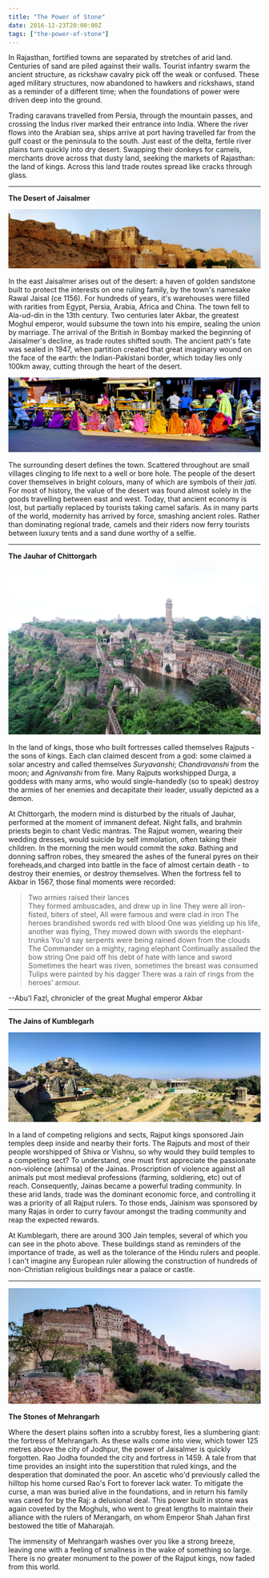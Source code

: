 ```yaml
---
title: "The Power of Stone"
date: 2016-12-23T20:00:00Z
tags: ["the-power-of-stone"]
---
```


In Rajasthan, fortified towns are separated by stretches of arid land. Centuries of sand are piled against their walls. Tourist infantry swarm the ancient structure, as rickshaw cavalry pick off the weak or confused. These aged military structures, now abandoned to hawkers and rickshaws, stand as a reminder of a different time; when the foundations of power were driven deep into the ground. 

Trading caravans travelled from Persia, through the mountain passes, and crossing the Indus river marked their entrance into India. Where the river flows into the Arabian sea, ships arrive at port having travelled far from the gulf coast or the peninsula to the south. Just east of the delta, fertile river plains turn quickly into dry desert. Swapping their donkeys for camels, merchants drove across that dusty land, seeking the markets of Rajasthan: the land of kings. Across this land trade routes spread like cracks through glass. 

---

**The Desert of Jaisalmer**

![Jaisalmer-Fort-Pano](/images/india/Jaisalmer-Fort-Pano.jpg)

In the east Jaisalmer arises out of the desert: a haven of golden sandstone built to protect the interests on one ruling family, by the town's namesake Rawal Jaisal (ce 1156). For hundreds of years, it's warehouses were filled with rarities from Egypt, Persia, Arabia, Africa and China. The town fell to Ala-ud-din in the 13th century. Two centuries later Akbar, the greatest Moghul emperor, would subsume the town into his empire, sealing the union by marriage. The arrival of the British in Bombay marked the beginning of Jaisalmer's decline, as trade routes shifted south. The ancient path's fate was sealed in 1947, when partition created that great imaginary wound on the face of the earth: the Indian-Pakistani border, which today lies only 100km away, cutting through the heart of the desert. 

![colourful-women](/images/india/colourful-women.jpg)

The surrounding desert defines the town. Scattered throughout are small villages clinging to life next to a well or bore hole. The people of the desert cover themselves in bright colours, many of which are symbols of their *jati*. For most of history, the value of the desert was found almost solely in the goods travelling between east and west. Today, that ancient economy is lost, but partially replaced by tourists taking camel safaris. As in many parts of the world, modernity has arrived by force, smashing ancient roles. Rather than dominating regional trade, camels and their riders now ferry tourists between luxury tents and a sand dune worthy of a selfie. 

---

**The Jauhar of Chittorgarh**

![Chittorgarh_fort](/images/india/Chittorgarh_fort.JPG)


In the land of kings, those who built fortresses called themselves Rajputs - the sons of kings. Each clan claimed descent from a god: some claimed a solar ancestry and called themselves *Suryavanshi*; *Chandravanshi* from the moon; and *Agnivanshi* from fire. Many Rajputs workshipped Durga, a goddess with many arms, who would single-handedly (so to speak) destroy the armies of her enemies and decapitate their leader, usually depicted as a demon.


At Chittorgarh, the modern mind is disturbed by the rituals of Jauhar, performed at the moment of immanent defeat. Night falls, and brahmin priests begin to chant Vedic mantras. The Rajput women, wearing their wedding dresses, would suicide by self immolation, often taking their children. In the morning the men would commit the *saka*. Bathing and donning saffron robes, they  smeared the ashes of the funeral pyres on their foreheads,and charged into battle in the face of almost certain death - to destroy their enemies, or destroy themselves. When the fortress fell to Akbar in 1567, those final moments were recorded:


>Two armies raised their lances  
They formed ambuscades, and drew up in line
They were all iron-fisted, biters of steel,
All were famous and were clad in iron
The heroes brandished swords red with blood
One was yielding up his life, another was flying,
They mowed down with swords the elephant-trunks
You'd say serpents were being rained down from the clouds
The Commander on a mighty, raging elephant
Continually assailed the bow string
One paid off his debt of hate with lance and sword
Sometimes the heart was riven, sometimes the breast was consumed
Tulips were painted by his dagger
There was a rain of rings from the heroes' armour.

--Abu'l Fazl, chronicler of the great Mughal emperor Akbar

---

**The Jains of Kumblegarh**

![kumbhalgarh-pano](/images/india/kumbhalgarh-pano.jpg)


In a land of competing religions and sects, Rajput kings sponsored Jain temples deep inside and nearby their forts. The Rajputs and most of their people worshipped of Shiva or Vishnu, so why would they build temples to a competing sect? To understand, one must first appreciate the passionate non-violence (ahimsa) of the Jainas. Proscription of violence against all animals put most medieval professions (farming, soldiering, etc) out of reach. Consequently, Jainas became a powerful trading community. In these arid lands, trade was the dominant economic force, and controlling it was a priority of all Rajput rulers. To those ends, Jainism was sponsored by many Rajas in order to curry favour amongst the trading community and reap the expected rewards. 

At Kumblegarh, there are around 300 Jain temples, several of which you can see in the photo above. These buildings stand as reminders of the importance of trade, as well as the tolerance of the Hindu rulers and people. I can't imagine any European ruler allowing the construction of hundreds of non-Christian religious buildings near a palace or castle. 

---

![Merangar-Pano](/images/india/Merangar-Pano.jpg)

**The Stones of Mehrangarh**

Where the desert plains soften into a scrubby forest, lies a slumbering giant: the fortress of Mehrangarh. As these walls come into view, which tower 125 metres above the city of Jodhpur, the power of Jaisalmer is quickly forgotten. Rao Jodha founded the city and fortress in 1459. A tale from that time provides an insight into the superstition that ruled kings, and the desperation that dominated the poor. An ascetic who'd previously called the hilltop his home cursed Rao's Fort to forever lack water. To mitigate the curse, a man was buried alive in the foundations, and in return his family was cared for by the Raj: a delusional deal. This power built in stone was again coveted by the Moghuls, who went to great lengths to maintain their alliance with the rulers of Merangarh, on whom Emperor Shah Jahan first bestowed the title of Maharajah. 

The immensity of Mehrangarh washes over you like a strong breeze, leaving one with a feeling of smallness in the wake of something so large. There is no greater monument to the power of the Rajput kings, now faded from this world.